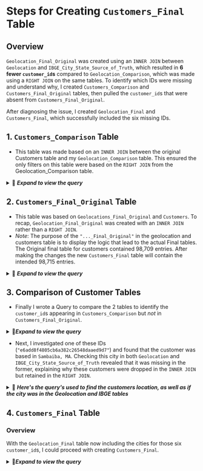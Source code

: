 # Steps for Creating `Customers_Final` Table
## Overview
`Geolocation_Final_Original` was created using an `INNER JOIN` between `Geolocation` and `IBGE_City_State_Source_of_Truth`, which resulted in **6 fewer `customer_id`s** compared to `Geolocation_Comparison`, which was made using a `RIGHT JOIN` on the same tables. To identify which IDs were missing and understand why, I created `Customers_Comparison` and `Customers_Final_Original` tables, then pulled the `customer_id`s that were absent from `Customers_Final_Original`.

After diagnosing the issue, I created `Geolocation_Final` and `Customers_Final`, which successfully included the six missing IDs.


## 1. `Customers_Comparison` Table
 - This table was made based on an `INNER JOIN` between the original Customers table and my `Geolocation_Comparison` table. This ensured the only filters on this table were based on the `RIGHT JOIN` from the Geolocation_Comparison table.

<details>
<summary>📂 <b><i>Expand to view the query</b></i></summary>

```sql
      CREATE OR REPLACE TABLE iconic-fountain-435918-q3.Target_Ecommerce_Sales_2016_2018.Customers_Comparison AS 
      SELECT
         customer.customer_id AS customer_id,
         truth.City AS City,
         truth.StateCode AS Statecode
      FROM 
         `iconic-fountain-435918-q3.Target_Ecommerce_Sales_2016_2018.Customers AS customer
      INNER JOIN 
         `iconic-fountain-435918-q3.Target_Ecommerce_Sales_2016_2018.Geolocation_Comparison` AS truth
      ON
         customer.customer_city = truth.City AND customer.customer_state = truth.StateCode
```
</details>

## 2. `Customers_Final_Original` Table 

 - This table was based on `Geolocations_Final_Original` and `Customers`. To recap, `Geolocation_Final_Original` was created with an `INNER JOIN` rather than a `RIGHT JOIN`.
 - *Note*: The purpose of the `"..._Final_Original"` in the geolocation and customers table is to display the logic that lead to the actual Final tables. The Original final table for customers contained 98,709 entries. After making the changes the new `Customers_Final` table will contain the intended 98,715 entries. 

<details>
<summary>📂 <b><i>Expand to view the query</b></i></summary>

```sql
CREATE OR REPLACE TABLE iconic-fountain-435918-q3.Target_Ecommerce_Sales_2016_2018.Customers_Final AS 
SELECT
  customer.customer_id AS customer_id,
  truth.City AS City,
  truth.StateCode AS Statecode
FROM 
  iconic-fountain-435918-q3.Target_Ecommerce_Sales_2016_2018.Customers AS customer
INNER JOIN 
  `iconic-fountain-435918-q3.Target_Ecommerce_Sales_2016_2018.Geolocation_Final_Original` AS truth
ON
  customer.customer_city = truth.City AND customer.customer_state = truth.StateCode
```
</details>
    
 ## 3. Comparison of Customer Tables 
  - Finally I wrote a Query to compare the 2 tables to identify the `customer_id`s appearing in `Customers_Comparison` but *not* in `Customers_Final_Original`.
<details>
<summary> 📂<b><i>Expand to view the query</i></b> </summary>

```sql
-- Compares Customers_Comparison (98,715) to the final table (98,709)
SELECT
  customer_id
FROM
  iconic-fountain-435918-q3.Target_Ecommerce_Sales_2016_2018.Customers_Comparison
EXCEPT DISTINCT
SELECT
  customer_id
FROM
  iconic-fountain-435918-q3.Target_Ecommerce_Sales_2016_2018.Customers_Final_Original
```
  
  - This query identified the 6 `customer_id`s missing due to the `INNER JOIN` between `Geolocation` and `IBGE_City_State_Source_of_Truth`.
---
</details>

 
 - Next, I investigated one of these IDs (`"e6add8f4805cb6a382c26548daaed9d7"`) and found that the customer was based in `Sambaiba, MA`. Checking this city in both `Geolocation` and `IBGE_City_State_Source_of_Truth` revealed that it was missing in the former, explaining why these customers were dropped in the `INNER JOIN` but retained in the `RIGHT JOIN`.

<details>
<summary>📂 <b><i>Here's the query's used to find the customers location, as well as if the city was in the Geolocation and IBGE tables</i></b></summary>

```sql
SELECT *
FROM
  iconic-fountain-435918-q3.Target_Ecommerce_Sales_2016_2018.Customers
WHERE
  customer_id = "e6add8f4805cb6a382c26548daaed9d7"

SELECT *
FROM
 iconic-fountain-435918-q3.Target_Ecommerce_Sales_2016_2018.IBGE_City_State_Source_of_Truth
WHERE
 city = "sambaiba";

SELECT *
FROM
 iconic-fountain-435918-q3.Target_Ecommerce_Sales_2016_2018.Geolocation
WHERE
 geolocation_city = "sambaiba"
```
 
 - IBGE returned a result while `Geolocation` did not, indicating that the original `Geolocation` table was missing certain cities, leading to the decision to use a `RIGHT JOIN` to include all entries from `IBGE_City_State_Source_of_Truth`.
</details>

## 4. `Customers_Final` Table

### Overview

With the `Geolocation_Final` table now including the cities for those six `customer_id`s, I could proceed with creating `Customers_Final`. 

<details>
<summary> 📂<b><i>Expand to view the query</i></b> </summary>

```sql

/*
  This query filters the Customers_Unaccented table to include only IDs with valid city-state combinations 
  based on entries in the Geolocations_Final table.
  By using the unaccented table, we ensure that both the customers and geolocations tables contain 
  city names without accents, facilitating accurate matches.
*/


CREATE OR REPLACE TABLE iconic-fountain-435918-q3.Target_Ecommerce_Sales_2016_2018.Customers_Final AS 
SELECT
  customer.customer_id AS customer_id,
  truth.City AS City,
  truth.state AS Statecode
FROM 
  iconic-fountain-435918-q3.Target_Ecommerce_Sales_2016_2018.Customers_Unaccented AS customer
INNER JOIN 
  `iconic-fountain-435918-q3.Target_Ecommerce_Sales_2016_2018.Geolocation_Final` AS truth
ON
  customer.customer_city_unaccented = truth.City AND customer.customer_state = truth.state
```
</details>
